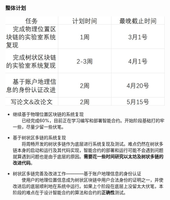 ### 整体计划
![学期大致计划](../img/Screenshot%202023-02-13%20095907.jpg)
- 继续基于物理位置区块链的系统复现  
&emsp;&emsp;已经完成60%，目前正在学习编写和部署智能合约。开始阶段基础打的牢一些，尽量少留一些伏笔。

- 基于树状区多链的系统复现  
&emsp;&emsp;将周畅开发的树状多链作为底层进行系统复现及测试。难点仍然在树状多链本身的启动和运行及其代码实现，智能合约的部署和运行可能不会遇到问题就算遇到问题也是由于底层的原因。**需要花一些时间研究以太坊及树状多链的改进代码**。

- 树状区多链完善及改进工作————基于账户地理信息的身份认证  
&emsp;&emsp;使用户的地理位置信息成为树状区块链中用户合法身份的证明之一，并使改进后的底层顺利地在系统中运行。如果上个阶段在底层上没留太大伏笔，本阶段的难点在于设计智能合约的算法和合约的**正确性**测试。
